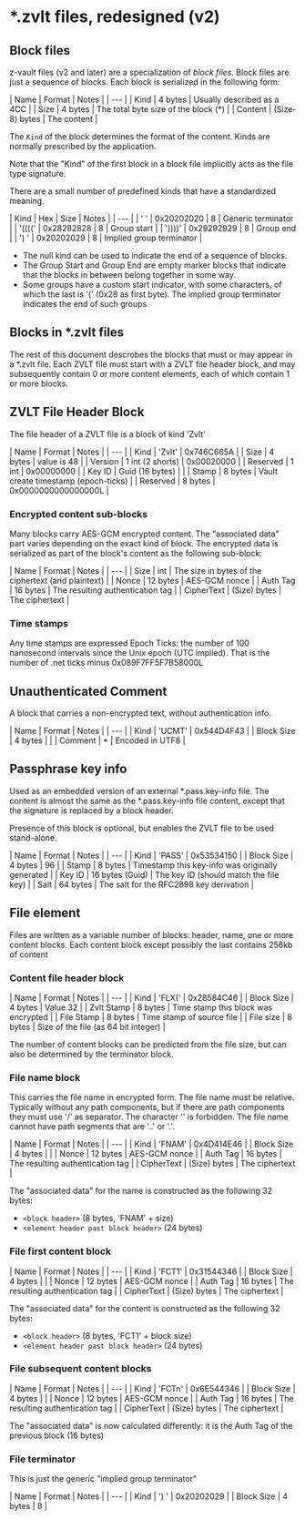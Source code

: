 ﻿# *.zvlt files, redesigned (v2)

## Block files

z-vault files (v2 and later) are a specialization of _block files_.
Block files are just a sequence of blocks. Each block is serialized
in the following form:

| Name | Format | Notes |
| --- |
| Kind | 4 bytes | Usually described as a 4CC |
| Size | 4 bytes | The total byte size of the block (*) |
| Content | (Size-8) bytes | The content |

The `Kind` of the block determines the format of the content. Kinds
are normally prescribed by the application.

Note that the "Kind" of the first block in a block file implicitly
acts as the file type signature.

There are a small number of predefined kinds that have a standardized meaning.

| Kind | Hex | Size | Notes |
| --- |
| '    ' | 0x20202020 | 8 | Generic terminator |
| '((((' | 0x28282828 | 8 | Group start |
| '))))' | 0x29292929 | 8 | Group end |
| ')   ' | 0x20202029 | 8 | Implied group terminator |

* The null kind can be used to indicate the end of a sequence of blocks.
* The Group Start and Group End are empty marker blocks that indicate that
the blocks in between belong together in some way.
* Some groups have a custom start indicator, with some characters,
of which the last is '(' (0x28 as first byte). The implied group
terminator indicates the end of such groups

## Blocks in *.zvlt files

The rest of this document descrobes the blocks that must or may
appear in a *.zvlt file. Each ZVLT file must start with a ZVLT file
header block, and may subsequently contain 0 or more content elements,
each of which contain 1 or more blocks.

## ZVLT File Header Block

The file header of a ZVLT file is a block of kind 'Zvlt'

| Name | Format | Notes |
| --- | 
| Kind | 'Zvlt' | 0x746C665A |
| Size | 4 bytes | value is 48 |
| Version | 1 int (2 shorts) | 0x00020000 |
| Reserved | 1 int | 0x00000000 |
| Key ID | Guid (16 bytes) | |
| Stamp | 8 bytes | Vault create timestamp (epoch-ticks) |
| Reserved | 8 bytes | 0x0000000000000000L |

### Encrypted content sub-blocks

Many blocks carry AES-GCM encrypted content. The "associated data" part
varies depending on the exact kind of block. The encrypted data is
serialized as part of the block's content as the following sub-block:

| Name | Format | Notes |
| --- |
| Size | int | The size in bytes of the ciphertext (and plaintext) |
| Nonce | 12 bytes | AES-GCM nonce |
| Auth Tag | 16 bytes | The resulting authentication tag |
| CipherText | (Size) bytes | The ciphertext |

### Time stamps

Any time stamps are expressed Epoch Ticks: the number of 100 nanosecond
intervals since the Unix epoch (UTC implied). That is the number of 
.net ticks minus 0x089F7FF5F7B58000L

## Unauthenticated Comment

A block that carries a non-encrypted text, without authentication
info.

| Name | Format | Notes |
| --- |
| Kind | 'UCMT' | 0x544D4F43 |
| Block Size | 4 bytes | |
| Comment | * | Encoded in UTF8 |

## Passphrase key info

Used as an embedded version of an external *.pass.key-info file. The
content is almost the same as the *.pass.key-info file content, except
that the signature is replaced by a block header.

Presence of this block is optional, but enables the ZVLT file to be used
stand-alone.

| Name | Format | Notes |
| --- |
| Kind | 'PASS' | 0x53534150 |
| Block Size | 4 bytes | 96 |
| Stamp | 8 bytes | Timestamp this key-info was originally generated |
| Key ID | 16 bytes (Guid) | The key ID (should match the file key) |
| Salt | 64 bytes | The salt for the RFC2898 key derivation |

## File element

Files are written as a variable number of blocks: header, name, one or
more content blocks. Each content block except possibly
the last contains 256kb of content

### Content file header block

| Name | Format | Notes |
| --- |
| Kind | 'FLX(' | 0x28584C46 |
| Block Size | 4 bytes | Value 32 |
| Zvlt Stamp | 8 bytes | Time stamp this block was encrypted |
| File Stamp | 8 bytes | Time stamp of source file |
| File size | 8 bytes | Size of the file (as 64 bit integer) |

The number of content blocks can be predicted from the file size, but
can also be determined by the terminator block.

### File name block

This carries the file name in encrypted form. The file name must
be relative. Typically without any path components, but if there are path
components they must use '/' as separator. The character '\' is forbidden.
The file name cannot have path segments that are '..' or '.'.

| Name | Format | Notes |
| --- |
| Kind | 'FNAM' | 0x4D414E46 |
| Block Size | 4 bytes | |
| Nonce | 12 bytes | AES-GCM nonce |
| Auth Tag | 16 bytes | The resulting authentication tag |
| CipherText | (Size) bytes | The ciphertext |

The "associated data" for the name is constructed as the following
32 bytes:

* `<block header>` (8 bytes, 'FNAM' + size)
* `<element header past block header>` (24 bytes)

### File first content block

| Name | Format | Notes |
| --- |
| Kind | 'FCT1' | 0x31544346 |
| Block Size | 4 bytes | |
| Nonce | 12 bytes | AES-GCM nonce |
| Auth Tag | 16 bytes | The resulting authentication tag |
| CipherText | (Size) bytes | The ciphertext |

The "associated data" for the content is constructed as the following
32 bytes:

* `<block header>` (8 bytes, 'FCT1' + block size)
* `<element header past block header>` (24 bytes)

### File subsequent content blocks

| Name | Format | Notes |
| --- |
| Kind | 'FCTn' | 0x6E544346 |
| Block Size | 4 bytes | |
| Nonce | 12 bytes | AES-GCM nonce |
| Auth Tag | 16 bytes | The resulting authentication tag |
| CipherText | (Size) bytes | The ciphertext |

The "associated data" is now calculated differently: it is
the Auth Tag of the previous block (16 bytes)

### File terminator

This is just the generic "implied group terminator"

| Name | Format | Notes |
| --- |
| Kind | ')   ' | 0x20202029 |
| Block Size | 4 bytes | 8 |
